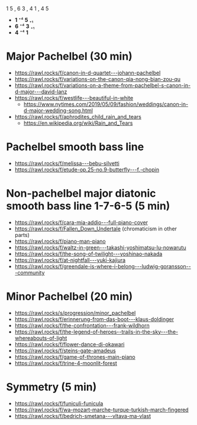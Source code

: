 1 5 , 6 3 , 4 1 , 4 5

- **1** ⁺⁴ **5** ₊₁
- **6** ⁺⁴ **3** ₊₁
- **4** ⁺⁴ **1**

# Major Pachelbel (30 min)

- https://rawl.rocks/f/canon-in-d-quartet---johann-pachelbel
- https://rawl.rocks/f/variations-on-the-canon-qia-nong-bian-zou-qu
- https://rawl.rocks/f/variations-on-a-theme-from-pachelbel-s-canon-in-d-major---david-lanz
- https://rawl.rocks/f/westlife---beautiful-in-white
  - https://www.nytimes.com/2019/05/09/fashion/weddings/canon-in-d-major-wedding-song.html
- https://rawl.rocks/f/aphrodites_child_rain_and_tears
  - https://en.wikipedia.org/wiki/Rain_and_Tears

# Pachelbel smooth bass line

- https://rawl.rocks/f/melissa---bebu-silvetti
- https://rawl.rocks/f/etude-op.25-no.9-butterfly---f.-chopin

# Non-pachelbel major diatonic smooth bass line 1-7-6-5 (5 min)

- https://rawl.rocks/f/cara-mia-addio---full-piano-cover
- https://rawl.rocks/f/Fallen_Down_Undertale (chromaticism in other parts)
- https://rawl.rocks/f/piano-man-piano
- https://rawl.rocks/f/waltz-in-green---takashi-yoshimatsu-lu-nowarutu
- https://rawl.rocks/f/the-song-of-twilight---yoshinao-nakada
- https://rawl.rocks/f/at-nightfall---yuki-kajiura
- https://rawl.rocks/f/greendale-is-where-i-belong---ludwig-goransson---community

# Minor Pachelbel (20 min)

- https://rawl.rocks/s/progression/minor_pachelbel
- https://rawl.rocks/f/erinnerung-from-das-boot---klaus-doldinger
- https://rawl.rocks/f/the-confrontation---frank-wildhorn
- https://rawl.rocks/f/the-legend-of-heroes--trails-in-the-sky---the-whereabouts-of-light
- https://rawl.rocks/f/flower-dance-dj-okawari
- https://rawl.rocks/f/steins-gate-amadeus
- https://rawl.rocks/f/game-of-thrones-main-piano
- https://rawl.rocks/f/trine-4-moonlit-forest

# Symmetry (5 min)

- https://rawl.rocks/f/funiculi-funicula
- https://rawl.rocks/f/wa-mozart-marche-turque-turkish-march-fingered
- https://rawl.rocks/f/bedrich-smetana---vltava-ma-vlast


